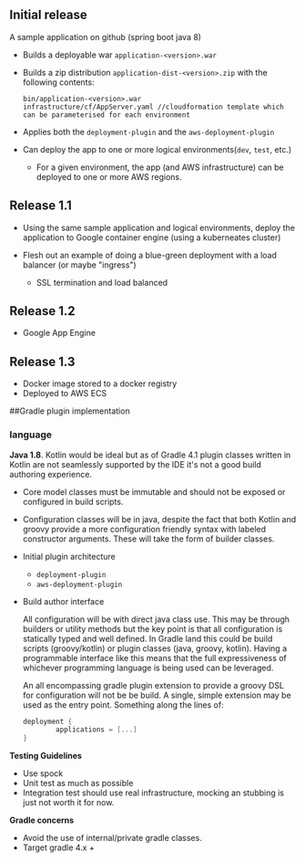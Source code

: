 ## Initial release

A sample application on github (spring boot java 8) 
 - Builds a deployable war `application-<version>.war`
 - Builds a zip distribution `application-dist-<version>.zip` with the following contents:
    
    ```
    bin/application-<version>.war
    infrastructure/cf/AppServer.yaml //cloudformation template which can be parameterised for each environment
    ``` 
 - Applies both the `deployment-plugin` and the `aws-deployment-plugin` 
 - Can deploy the app to one or more logical environments(`dev`, `test`, etc.)
    - For a given environment, the app (and AWS infrastructure) can be deployed to one or more AWS regions. 

## Release 1.1
- Using the same sample application and logical environments, deploy the application to Google 
container engine (using a kuberneates cluster)

- Flesh out an example of doing a blue-green deployment with a load balancer (or maybe "ingress")
    - SSL termination and load balanced
  
## Release 1.2
- Google App Engine

## Release 1.3

- Docker image stored to a docker registry
- Deployed to AWS ECS


##Gradle plugin implementation

### language
__Java 1.8__. Kotlin would be ideal but as of Gradle 4.1 plugin classes written in Kotlin are not seamlessly 
supported by the IDE it's not a good build authoring experience.

- Core model classes must be immutable and should not be exposed or configured in build scripts. 

- Configuration classes will be in java, despite the fact that both Kotlin and groovy provide a more
configuration friendly syntax with labeled constructor arguments. These will take the form of builder
 classes.

- Initial plugin architecture
    - `deployment-plugin`
    - `aws-deployment-plugin`
    
- Build author interface
 
  All configuration will be with direct java class use. This may be through builders or utility methods but the key point
  is that all configuration is statically typed and well defined. In Gradle land this could be build scripts (groovy/kotlin) 
  or plugin classes (java, groovy, kotlin). Having a programmable interface like this means that the full expressiveness of 
  whichever programming language is being used can be leveraged.
  
  An all encompassing gradle plugin extension to provide a groovy DSL for configuration will not be be build. 
  A single, simple extension may be used as the entry point. Something along the lines of: 
  
    ```groovy
    deployment {
            applications = [...]
    }
    ```

**Testing Guidelines**

- Use spock
- Unit test as much as possible
- Integration test should use real infrastructure, mocking an stubbing is just not worth it for now.

**Gradle concerns** 

- Avoid the use of internal/private gradle classes.
- Target gradle 4.x + 



